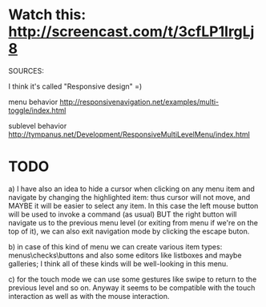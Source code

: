 Watch this: http://screencast.com/t/3cfLP1IrgLj8
===
SOURCES:

I think it's called "Responsive design" =)

menu behavior
http://responsivenavigation.net/examples/multi-toggle/index.html

sublevel behavior
http://tympanus.net/Development/ResponsiveMultiLevelMenu/index.html

TODO
===
a) I have also an idea to hide a cursor when clicking on any menu item and navigate by changing the highlighted item: thus cursor will not move, and MAYBE it will be easier to select any item. In this case the left mouse button will be used to invoke a command (as usual) BUT the right button will navigate us to the previous menu level (or exiting from menu if we're on the top of it), we can also exit navigation mode by clicking the escape buton.

b) in case of this kind of menu we can create various item types: menus\checks\buttons and also some editors like listboxes and maybe galleries; I think all of these kinds will be well-looking in this menu. 

c) for the touch mode we can use some gestures like swipe to return to the previous level and so on. Anyway it seems to be compatible with the touch interaction as well as with the mouse interaction.
